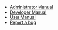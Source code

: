 - [Administrator Manual](https://git.mdns.eu/nextcloud/passwords/wikis/Administrators/Index)
- [Developer Manual](https://git.mdns.eu/nextcloud/passwords/wikis/Developers/Index)
- [User Manual](https://git.mdns.eu/nextcloud/passwords/wikis/User/Index)
- [Report a bug](https://git.mdns.eu/nextcloud/passwords/wikis/Project/Bug-Reporting)